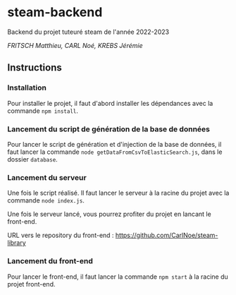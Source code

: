 # steam-backend
Backend du projet tuteuré steam de l'année 2022-2023


*FRITSCH Matthieu, CARL Noé, KREBS Jérémie*

## Instructions
### Installation
Pour installer le projet, il faut d'abord installer les dépendances avec la commande `npm install`.

### Lancement du script de génération de la base de données
Pour lancer le script de génération et d'injection de la base de données, il faut lancer la commande `node getDataFromCsvToElasticSearch.js`, dans le dossier `database`.

### Lancement du serveur
Une fois le script réalisé. Il faut lancer le serveur à la racine du projet avec la commande `node index.js`.

Une fois le serveur lancé, vous pourrez profiter du projet en lancant le front-end.

URL vers le repository du front-end : https://github.com/CarlNoe/steam-library

### Lancement du front-end
Pour lancer le front-end, il faut lancer la commande `npm start` à la racine du projet front-end.
